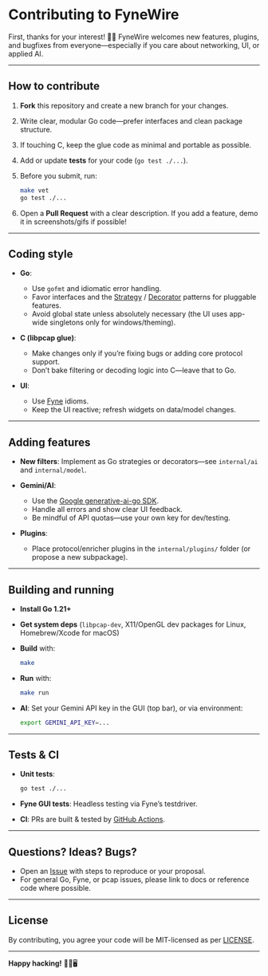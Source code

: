 
# Contributing to FyneWire

First, thanks for your interest! 🫱‍🫲
FyneWire welcomes new features, plugins, and bugfixes from everyone—especially if you care about networking, UI, or applied AI.

---

## How to contribute

1. **Fork** this repository and create a new branch for your changes.
2. Write clear, modular Go code—prefer interfaces and clean package structure.
3. If touching C, keep the glue code as minimal and portable as possible.
4. Add or update **tests** for your code (`go test ./...`).
5. Before you submit, run:

   ```bash
   make vet
   go test ./...
   ```
6. Open a **Pull Request** with a clear description.
   If you add a feature, demo it in screenshots/gifs if possible!

---

## Coding style

* **Go**:

  * Use `gofmt` and idiomatic error handling.
  * Favor interfaces and the [Strategy](https://en.wikipedia.org/wiki/Strategy_pattern) / [Decorator](https://en.wikipedia.org/wiki/Decorator_pattern) patterns for pluggable features.
  * Avoid global state unless absolutely necessary (the UI uses app-wide singletons only for windows/theming).
* **C (libpcap glue)**:

  * Make changes only if you’re fixing bugs or adding core protocol support.
  * Don’t bake filtering or decoding logic into C—leave that to Go.
* **UI**:

  * Use [Fyne](https://fyne.io/) idioms.
  * Keep the UI reactive; refresh widgets on data/model changes.

---

## Adding features

* **New filters**: Implement as Go strategies or decorators—see `internal/ai` and `internal/model`.
* **Gemini/AI**:

  * Use the [Google generative-ai-go SDK](https://pkg.go.dev/github.com/google/generative-ai-go/genai).
  * Handle all errors and show clear UI feedback.
  * Be mindful of API quotas—use your own key for dev/testing.
* **Plugins**:

  * Place protocol/enricher plugins in the `internal/plugins/` folder (or propose a new subpackage).

---

## Building and running

* **Install Go 1.21+**
* **Get system deps** (`libpcap-dev`, X11/OpenGL dev packages for Linux, Homebrew/Xcode for macOS)
* **Build** with:

  ```bash
  make
  ```
* **Run** with:

  ```bash
  make run
  ```
* **AI**: Set your Gemini API key in the GUI (top bar), or via environment:

  ```bash
  export GEMINI_API_KEY=...
  ```

---

## Tests & CI

* **Unit tests**:

  ```bash
  go test ./...
  ```
* **Fyne GUI tests**:
  Headless testing via Fyne’s testdriver.
* **CI**:
  PRs are built & tested by [GitHub Actions](.github/workflows/release.yml).

---

## Questions? Ideas? Bugs?

* Open an [Issue](https://github.com/arya2004/fynewire/issues) with steps to reproduce or your proposal.
* For general Go, Fyne, or pcap issues, please link to docs or reference code where possible.

---

## License

By contributing, you agree your code will be MIT-licensed as per [LICENSE](LICENSE).

---

**Happy hacking!** 🚦🧠🖥️
